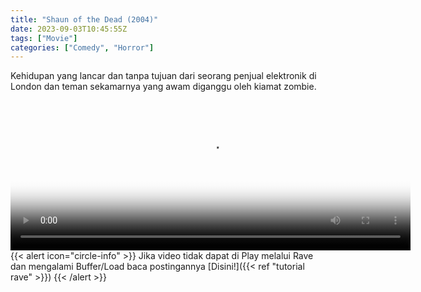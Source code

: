 ```yaml
---
title: "Shaun of the Dead (2004)"
date: 2023-09-03T10:45:55Z
tags: ["Movie"]
categories: ["Comedy", "Horror"]
---
```


Kehidupan yang lancar dan tanpa tujuan dari seorang penjual elektronik di London dan teman sekamarnya yang awam diganggu oleh kiamat zombie.

<video id="video-2" 
class="art-preview lazy video-js vjs-default-skin vjs-big-play-centered" 
controls preload="auto" 
width="640" 
height="240"
poster="https://www.themoviedb.org/t/p/original/8ejSJ55xR5kc1tCFTmUGJgSi9OD.jpg" 
data-setup='{ "example_option": true, "width": "auto", "height": "auto", "techOrder": ["html5","flash"] }' 
onseeked="true"> <source src="https://kp3d-my.sharepoint.com/personal/ryoo_kp3d_onmicrosoft_com/_layouts/15/download.aspx?share=Ed-CDNC8SctKoY53D29oBIUBA_LfcdTp2T8m4-b-upjdew" type='video/mp4'>
</video>
<br>
{{< alert icon="circle-info" >}}
Jika video tidak dapat di Play melalui Rave dan mengalami Buffer/Load baca postingannya [Disini!]({{< ref "tutorial rave" >}})
{{< /alert >}}
